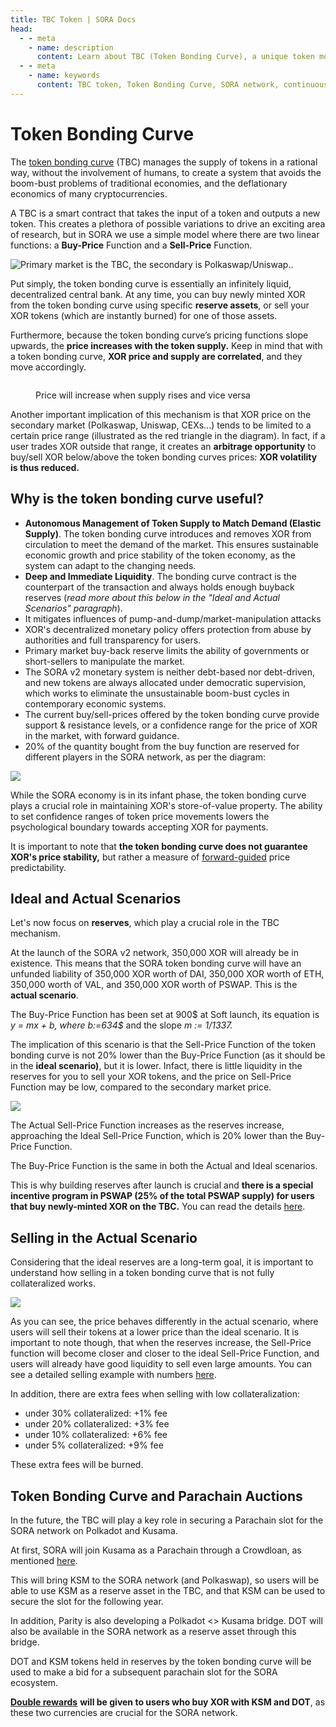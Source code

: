 ```yaml
---
title: TBC Token | SORA Docs
head:
  - - meta
    - name: description
      content: Learn about TBC (Token Bonding Curve), a unique token model on the SORA network. Discover the features, mechanics, and benefits of TBC, including its continuous token issuance and bonding curve mechanism. Explore how TBC fosters liquidity, stability, and community participation within the SORA ecosystem.
  - - meta
    - name: keywords
      content: TBC token, Token Bonding Curve, SORA network, continuous token issuance, bonding curve mechanism, liquidity, stability, community participation, SORA ecosystem
---
```


# Token Bonding Curve

The [token bonding curve](https://medium.com/coinmonks/token-bonding-curves-explained-7a9332198e0e) (TBC) manages the supply of tokens in a rational way, without the involvement of humans, to create a system that avoids the boom-bust problems of traditional economies, and the deflationary economics of many cryptocurrencies.

A TBC is a smart contract that takes the input of a token and outputs a new token. This creates a plethora of possible variations to drive an exciting area of research, but in SORA we use a simple model where there are two linear functions: a **Buy-Price** Function and a **Sell-Price** Function.

![Primary market is the TBC, the secondary is Polkaswap/Uniswap..](<.gitbook/assets/tbc(2).png>)

Put simply, the token bonding curve is essentially an infinitely liquid, decentralized central bank. At any time, you can buy newly minted XOR from the token bonding curve using specific **reserve assets**, or sell your XOR tokens (which are instantly burned) for one of those assets.

Furthermore, because the token bonding curve’s pricing functions slope upwards, the **price increases with the token supply.** Keep in mind that with a token bonding curve, **XOR price and supply are correlated**, and they move accordingly.

<figure><img src=".gitbook/assets/xor-supply-correct(1).png" alt=""><figcaption><p>Price will increase when supply rises and vice versa</p></figcaption></figure>

Another important implication of this mechanism is that XOR price on the secondary market (Polkaswap, Uniswap, CEXs...) tends to be limited to a certain price range (illustrated as the red triangle in the diagram). In fact, if a user trades XOR outside that range, it creates an **arbitrage opportunity** to buy/sell XOR below/above the token bonding curves prices: **XOR volatility is thus reduced.**

## Why is the token bonding curve useful?

- **Autonomous Management of Token Supply to Match Demand (Elastic Supply)**. The token bonding curve introduces and removes XOR from circulation to meet the demand of the market. This ensures sustainable economic growth and price stability of the token economy, as the system can adapt to the changing needs.
- **Deep and Immediate Liquidity**. The bonding curve contract is the counterpart of the transaction and always holds enough buyback reserves (_read more about this below in the "Ideal and Actual Scenarios" paragraph_).
- It mitigates influences of pump-and-dump/market-manipulation attacks
- XOR's decentralized monetary policy offers protection from abuse by authorities and full transparency for users.
- Primary market buy-back reserve limits the ability of governments or short-sellers to manipulate the market.
- The SORA v2 monetary system is neither debt-based nor debt-driven, and new tokens are always allocated under democratic supervision, which works to eliminate the unsustainable boom-bust cycles in contemporary economic systems.
- The current buy/sell-prices offered by the token bonding curve provide support & resistance levels, or a confidence range for the price of XOR in the market, with forward guidance.
- 20% of the quantity bought from the buy function are reserved for different players in the SORA network, as per the diagram:

![](<.gitbook/assets/tbc(4).png>)

While the SORA economy is in its infant phase, the token bonding curve plays a crucial role in maintaining XOR's store-of-value property. The ability to set confidence ranges of token price movements lowers the psychological boundary towards accepting XOR for payments.

It is important to note that **the token bonding curve does not guarantee XOR's price stability,** but rather a measure of [forward-guided](https://www.ecb.europa.eu/explainers/tell-me/html/what-is-forward_guidance.en.html) price predictability.

## Ideal and Actual Scenarios

Let's now focus on **reserves**, which play a crucial role in the TBC mechanism.

At the launch of the SORA v2 network, 350,000 XOR will already be in existence. This means that the SORA token bonding curve will have an unfunded liability of 350,000 XOR worth of DAI, 350,000 XOR worth of ETH, 350,000 worth of VAL, and 350,000 XOR worth of PSWAP. This is the **actual scenario**.

The Buy-Price Function has been set at 900$ at Soft launch, its equation is _y = mx + b, where b:=634$_ and the slope _m := 1/1337._

The implication of this scenario is that the Sell-Price Function of the token bonding curve is not 20% lower than the Buy-Price Function (as it should be in the **ideal scenario)**, but it is lower. Infact, there is little liquidity in the reserves for you to sell your XOR tokens, and the price on Sell-Price Function may be low, compared to the secondary market price.

![](<.gitbook/assets/tbc(1).png>)

The Actual Sell-Price Function increases as the reserves increase, approaching the Ideal Sell-Price Function, which is 20% lower than the Buy-Price Function.

The Buy-Price Function is the same in both the Actual and Ideal scenarios.

This is why building reserves after launch is crucial and **there is a special incentive program in PSWAP (25% of the total PSWAP supply) for users that buy newly-minted XOR on the TBC.** You can read the details [here](https://medium.com/polkaswap/pswap-rewards-part-2-the-sora-token-bonding-curve-70fab4c3f1b8).

## Selling in the Actual Scenario

Considering that the ideal reserves are a long-term goal, it is important to understand how selling in a token bonding curve that is not fully collateralized works.

![](.gitbook/assets/tbc.png)

As you can see, the price behaves differently in the actual scenario, where users will sell their tokens at a lower price than the ideal scenario. It is important to note though, that when the reserves increase, the Sell-Price function will become closer and closer to the ideal Sell-Price Function, and users will already have good liquidity to sell even large amounts. You can see a detailed selling example with numbers [here](https://medium.com/polkaswap/pswap-rewards-part-2-the-sora-token-bonding-curve-70fab4c3f1b8).

In addition, there are extra fees when selling with low collateralization:

- under 30% collateralized: +1% fee
- under 20% collateralized: +3% fee
- under 10% collateralized: +6% fee
- under 5% collateralized: +9% fee

These extra fees will be burned.

## Token Bonding Curve and Parachain Auctions

In the future, the TBC will play a key role in securing a Parachain slot for the SORA network on Polkadot and Kusama.

At first, SORA will join Kusama as a Parachain through a Crowdloan, as mentioned [here](https://medium.com/sora-xor/the-sora-network-kusama-parachain-auction-5a6fe3a5f35f?source=user_profile---------0-------------------------------).

This will bring KSM to the SORA network (and Polkaswap), so users will be able to use KSM as a reserve asset in the TBC, and that KSM can be used to secure the slot for the following year.

In addition, Parity is also developing a Polkadot <> Kusama bridge. DOT will also be available in the SORA network as a reserve asset through this bridge.

DOT and KSM tokens held in reserves by the token bonding curve will be used to make a bid for a subsequent parachain slot for the SORA ecosystem.

[**Double rewards**](https://medium.com/polkaswap/pswap-rewards-part-2-the-sora-token-bonding-curve-70fab4c3f1b8) **will be given to users who buy XOR with KSM and DOT**, as these two currencies are crucial for the SORA network.
